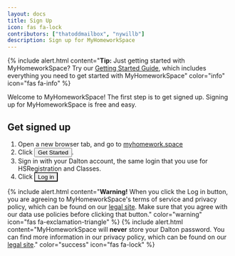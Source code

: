```yaml
---
layout: docs
title: Sign Up
icon: fas fa-lock
contributors: ["thatoddmailbox", "nywillb"]
description: Sign up for MyHomeworkSpace
---
```


{% include alert.html content="**Tip:** Just getting started with MyHomeworkSpace? Try our [Getting Started Guide](start), which includes everything you need to get started with MyHomeworkSpace" color="info" icon="fas fa-info" %}

Welcome to MyHomeworkSpace! The first step is to get signed up. Signing up for MyHomeworkSpace is free and easy.

## Get signed up
1. Open a new browser tab, and go to [myhomework.space](https://myhomework.space)
2. Click <button class="btn btn-sm btn-primary">Get Started</button>.
3. Sign in with your Dalton account, the same login that you use for HSRegistration and Classes.
4. Click <button class="btn btn-sm btn-dark" style="border-radius: 0">Log in</button>

{% include alert.html content="**Warning!** When you click the Log in button, you are agreeing to MyHomeworkSpace's terms of service and privacy policy, which can be found on our [legal site](https://legal.myhomework.space). Make sure that you agree with our data use policies before clicking that button." color="warning" icon="fas fa-exclamation-triangle" %}
{% include alert.html content="MyHomeworkSpace will **never** store your Dalton password. You can find more information in our privacy policy, which can be found on our [legal site](https://legal.myhomework.space)." color="success" icon="fas fa-lock" %}